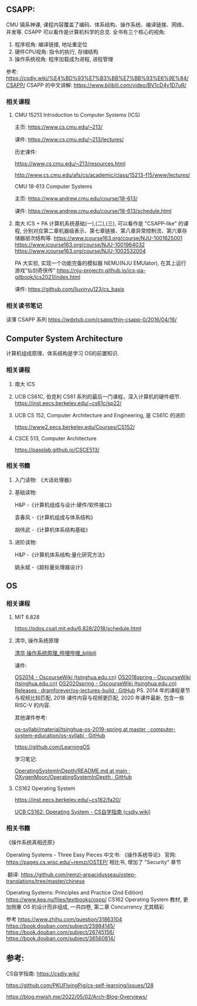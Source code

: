 ## CSAPP:

CMU 镇系神课, 课程内容覆盖了编码、体系结构、操作系统、编译链接、网络、并发等. CSAPP 可以看作是计算机科学的总览.
全书有三个核心的视角:

1. 程序视角: 编译链接, 地址重定位
2. 硬件CPU视角: 指令的执行, 存储结构
3. 操作系统视角: 程序加载成为进程, 进程管理

参考:
https://csdiy.wiki/%E4%BD%93%E7%B3%BB%E7%BB%93%E6%9E%84/CSAPP/
CSAPP 的中文讲解: https://www.bilibili.com/video/BV1cD4y1D7uR/

### 相关课程

1. CMU 15213 Introduction to Computer Systems (ICS)

    主页: https://www.cs.cmu.edu/~213/

    课件: https://www.cs.cmu.edu/~213/lectures/

    历史课件: 

    https://www.cs.cmu.edu/~213/resources.html

    http://www.cs.cmu.edu/afs/cs/academic/class/15213-f15/www/lectures/

    CMU 18-613 Computer Systems

    主页: https://www.andrew.cmu.edu/course/18-613/

    课件: https://www.andrew.cmu.edu/course/18-613/schedule.html

2. 南大 ICS + PA
    计算机系统基础(一),(二),(三), 可以看作是 "CSAPP-like" 的课程, 分别对应第二章机器级表示、第七章链接、第八章异常控制流、第六章存储器层次结构等.
    https://www.icourse163.org/course/NJU-1001625001
    https://www.icourse163.org/course/NJU-1001964032
    https://www.icourse163.org/course/NJU-1002532004

    PA 大实验, 实现一个功能完备的模拟器 NEMU(NJU EMUlator), 在其上运行游戏“仙剑奇侠传”
    https://nju-projectn.github.io/ics-pa-gitbook/ics2021/index.html

    课件:
    https://github.com/liuxinyu123/cs_basis

### 相关读书笔记

读薄 CSAPP 系列
https://wdxtub.com/csapp/thin-csapp-0/2016/04/16/

## Computer System Architecture
计算机组成原理、体系结构是学习 OS的前置知识.

### 相关课程

1. 南大 ICS

2. UCB CS61C, 伯克利 CS61 系列的最后一门课程，深入计算机的硬件细节.
    https://inst.eecs.berkeley.edu/~cs61c/sp22/
  
3. UCB CS 152, Computer Architecture and Engineering, 是 CS61C 的进阶

     https://www2.eecs.berkeley.edu/Courses/CS152/

4. CSCE 513, Computer Architecture

     https://passlab.github.io/CSCE513/

### 相关书籍

1. 入门读物: 《大话处理器》

2. 基础读物: 

   H&P -《计算机组成与设计:硬件/软件接口》

   袁春风 -《计算机组成与体系结构》

   胡伟武 -《计算机体系结构基础》

3. 进阶读物: 

   H&P -《计算机体系结构:量化研究方法》

   姚永斌 -《超标量处理器设计》


## OS

### 相关课程

1. MIT 6.828

   https://pdos.csail.mit.edu/6.828/2018/schedule.html

2. 清华, 操作系统原理

   [清华 操作系统原理_哔哩哔哩_bilibili](https://www.bilibili.com/video/BV1uW411f72n?p=19)

   课件:

   [OS2014 - OscourseWiki (tsinghua.edu.cn)](http://os.cs.tsinghua.edu.cn/oscourse/OS2014#Course_Introduction) 
   [OS2018spring - OscourseWiki (tsinghua.edu.cn)](http://os.cs.tsinghua.edu.cn/oscourse/OS2018spring) 
   [OS2020spring - OscourseWiki (tsinghua.edu.cn)](http://os.cs.tsinghua.edu.cn/oscourse/OS2020spring) [Releases · dramforever/os-lectures-build · GitHub](https://github.com/dramforever/os-lectures-build/releases) 
   PS. 2014 年的课程章节与视频比较匹配, 2018 课件内容与视频更匹配, 2020 年课件最新, 包含一些 RISC-V 的内容.

   其他课件参考:

   [os-syllabi/material/tsinghua-os-2019-spring at master · computer-system-education/os-syllabi · GitHub](https://github.com/computer-system-education/os-syllabi/tree/master/material/tsinghua-os-2019-spring)

   https://github.com/LearningOS

   学习笔记:

   [OperatingSystemInDepth/README.md at main · OXygenMoon/OperatingSystemInDepth · GitHub](https://github.com/OXygenMoon/OperatingSystemInDepth/blob/main/Deep_into_OperatingSystem.md)

3. CS162 Operating System

   https://inst.eecs.berkeley.edu/~cs162/fa20/

   [UCB CS162: Operating System - CS自学指南 (csdiy.wiki)](https://csdiy.wiki/操作系统/CS162/)

### 相关书籍

《操作系统真相还原》

Operating Systems - Three Easy Pieces 
	中文书: 《操作系统导论》
	官网: https://pages.cs.wisc.edu/~remzi/OSTEP/
			相比书, 增加了 "Security" 章节

​	翻译: https://github.com/remzi-arpacidusseau/ostep-translations/tree/master/chinese

 Operating Systems: Principles and Practice (2nd Edition) https://www.kea.nu/files/textbooks/ospp/
	CS162 Operating System 教材, 更加侧重 OS 的设计而非组成, 一共四卷, 第二章 Concurrency 尤其精彩

参考
	https://www.zhihu.com/question/31863104
	https://book.douban.com/subject/25984145/
	https://book.douban.com/subject/26745156/
	https://book.douban.com/subject/36560814/

## 参考:
CS自学指南:
https://csdiy.wiki/

https://github.com/PKUFlyingPig/cs-self-learning/issues/128

https://blog.mwish.me/2022/05/02/Arch-Blog-Overviews/